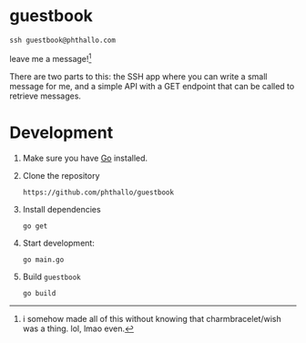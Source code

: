 # guestbook

```ssh guestbook@phthallo.com```

leave me a message![^1]


There are two parts to this: the SSH app where you can write a small message for me, and a simple API with a GET endpoint that can be called to retrieve messages.

# Development

1. Make sure you have [Go](https://go.dev/dl/) installed.

2. Clone the repository
    ```
    https://github.com/phthallo/guestbook
    ```

3. Install dependencies
    ```
    go get
    ```

4. Start development: 
    ```
    go main.go 
    ```

5. Build `guestbook`
    ```
    go build 
    ```

[^1]: i somehow made all of this without knowing that charmbracelet/wish was a thing. lol, lmao even. 
